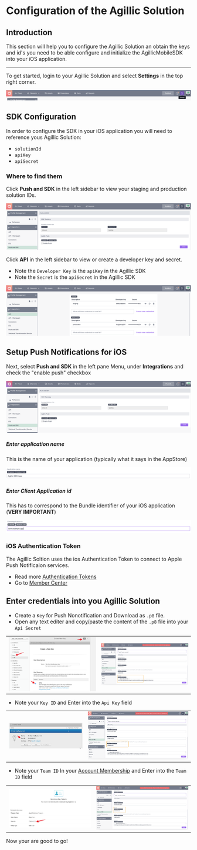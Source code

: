 # Configuration of the Agillic Solution

## Introduction

This section will help you to configure the Agillic Solution an 
obtain the keys and id's you need to be able configure and initialize
the AgillicMobileSDK into your iOS application.

---

To get started, login to your Agillic Solution and select **Settings** in the top right corner.

<div align = "center"><img src="resources/solutionsetup1.png"></div>

## SDK Configuration

In order to configure the SDK in your iOS application you will need to reference yous Agillic Solution:
* ```solutionId```
* ```apiKey```
* ```apiSecret```

### Where to find them

Click **Push and SDK** in the left sidebar to view your staging and production solution IDs.

<div align = "center"><img src="resources/solutionsetup10.png"></div>

Click **API** in the left sidebar to view or create a developer key and secret.

* Note the `Developer Key` is the `apiKey` in the Agillic SDK
* Note the `Secret` is the `apiSecret` in the Agillic SDK

<div align = "center"><img src="resources/solutionsetup11.png"></div>


## Setup Push Notifications for iOS

Next, select **Push and SDK** in the left pane Menu, under **Integrations** and check the "enable push" checkbox
<div align = "center"><img src="resources/solutionsetup2.png"></div>

##### Enter application name
This is the name of your application (typically what it says in the AppStore)

<div align = "center"><img src="resources/solutionsetup3.png"></div>

##### Enter Client Application id
This has to correspond to the Bundle identifier of your iOS application (**VERY IMPORTANT**)
<div align = "center"><img src="resources/solutionsetup4.png"></div>


### iOS Authentication Token

The Agillic Soltion uses the ios Authentication Token to connect to Apple Push Notificaion services.

- Read more [Authentication Tokens](https://developer.apple.com/library/content/documentation/NetworkingInternet/Conceptual/RemoteNotificationsPG/CommunicatingwithAPNs.html#//apple_ref/doc/uid/TP40008194-CH11-SW1)
- Go to [Member Center](https://developer.apple.com/account/ios/certificate/distribution/create)

## Enter credentials into you Agillic Solution

* Create a `Key` for Push Nonotification and Download as `.p8` file.
* Open any text editer and copy/paste the content of the `.p8` file into your `Api Secret`
<table>
  <tr>
    <td><img src="resources/Key.png" /></td>
    <td><img src="resources/solutionsetup_p8.png"/>
  </td>
  </tr>
</table>

* Note your `Key ID` and Enter into the `Api Key` field
<table>
  <tr>
    <td><img src="resources/KeyId.png" /></td>
    <td><img src="resources/solutionsetup_keyid.png"/>
  </td>
  </tr>
</table>


* Note your `Team ID` In your [Account Membership](https://developer.apple.com/account/#/membership) and Enter into the `Team ID` field
<table>
  <tr>
    <td><img src="resources/TeamId.png"/></td>
    <td><img src="resources/solutionsetup_teamid.png"/>
  </td>
  </tr>
</table>



Now your are good to go!

